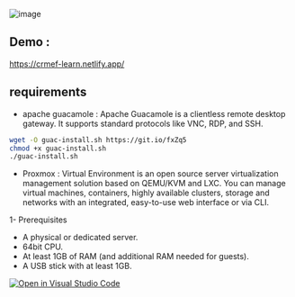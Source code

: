 ![image](https://user-images.githubusercontent.com/44775252/177889249-54eaa93a-07c5-4d58-88a2-2fe12107a0a7.png)

## Demo :
https://crmef-learn.netlify.app/

## requirements
- apache guacamole : Apache Guacamole is a clientless remote
desktop gateway. It supports standard
protocols like VNC, RDP, and SSH.
```bash
wget -O guac-install.sh https://git.io/fxZq5
chmod +x guac-install.sh
./guac-install.sh

```
- Proxmox :
 Virtual Environment is an open source server virtualization management solution based
on QEMU/KVM and LXC. You can manage virtual machines, containers, highly available clusters,
storage and networks with an integrated, easy-to-use web interface or via CLI.


1- Prerequisites

- A physical or dedicated server.
- 64bit CPU.
- At least 1GB of RAM (and additional RAM needed for guests).
- A USB stick with at least 1GB.


[![Open in Visual Studio Code](https://classroom.github.com/assets/open-in-vscode-c66648af7eb3fe8bc4f294546bfd86ef473780cde1dea487d3c4ff354943c9ae.svg)](https://classroom.github.com/online_ide?assignment_repo_id=8101389&assignment_repo_type=AssignmentRepo)
